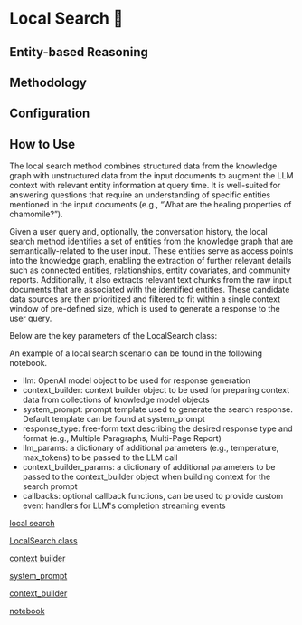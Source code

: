 # Local Search 🔎

## Entity-based Reasoning

## Methodology

## Configuration

## How to Use

The local search method combines structured data from the knowledge graph with unstructured data from the input documents to augment the LLM context with relevant entity information at query time. It is well-suited for answering questions that require an understanding of specific entities mentioned in the input documents (e.g., “What are the healing properties of chamomile?”).

Given a user query and, optionally, the conversation history, the local search method identifies a set of entities from the knowledge graph that are semantically-related to the user input. These entities serve as access points into the knowledge graph, enabling the extraction of further relevant details such as connected entities, relationships, entity covariates, and community reports. Additionally, it also extracts relevant text chunks from the raw input documents that are associated with the identified entities. These candidate data sources are then prioritized and filtered to fit within a single context window of pre-defined size, which is used to generate a response to the user query.

Below are the key parameters of the LocalSearch class:

An example of a local search scenario can be found in the following notebook.

- llm: OpenAI model object to be used for response generation
- context_builder: context builder object to be used for preparing context data from collections of knowledge model objects
- system_prompt: prompt template used to generate the search response. Default template can be found at system_prompt
- response_type: free-form text describing the desired response type and format (e.g., Multiple Paragraphs, Multi-Page Report)
- llm_params: a dictionary of additional parameters (e.g., temperature, max_tokens) to be passed to the LLM call
- context_builder_params: a dictionary of additional parameters to be passed to the context_builder object when building context for the search prompt
- callbacks: optional callback functions, can be used to provide custom event handlers for LLM's completion streaming events

[local search](https://github.com/microsoft/graphrag/blob/main//graphrag/query/structured_search/local_search/)

[LocalSearch class](https://github.com/microsoft/graphrag/blob/main//graphrag/query/structured_search/local_search/search.py)

[context builder](https://github.com/microsoft/graphrag/blob/main//graphrag/query/structured_search/local_search/mixed_context.py)

[system_prompt](https://github.com/microsoft/graphrag/blob/main//graphrag/prompts/query/local_search_system_prompt.py)

[context_builder](https://github.com/microsoft/graphrag/blob/main//graphrag/query/structured_search/local_search/mixed_context.py)

[notebook](https://microsoft.github.io/graphrag/../../examples_notebooks/local_search/)

